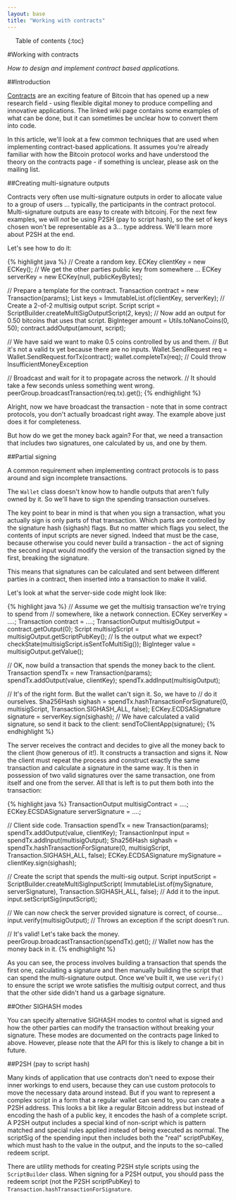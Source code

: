 ```yaml
---
layout: base
title: "Working with contracts"
---
```


<div markdown="1" id="toc" class="toc"><div markdown="1">

* Table of contents
{:toc}

</div></div>

<div markdown="1" class="toccontent">

#Working with contracts

_How to design and implement contract based applications._

##Introduction

[Contracts](https://en.bitcoin.it/wiki/Contracts) are an exciting feature of Bitcoin that has opened up a new research field - using flexible digital money to produce compelling and innovative applications. The linked wiki page contains some examples of what can be done, but it can sometimes be unclear how to convert them into code.

In this article, we'll look at a few common techniques that are used when implementing contract-based applications. It assumes you're already familiar with how the Bitcoin protocol works and have understood the theory on the contracts page - if something is unclear, please ask on the mailing list.

##Creating multi-signature outputs

Contracts very often use multi-signature outputs in order to allocate value to a group of users ... typically, the participants in the contract protocol. Multi-signature outputs are easy to create with bitcoinj. For the next few examples, we will _not_ be using P2SH (pay to script hash),
so the set of keys chosen won't be representable as a 3... type address. We'll learn more about P2SH at the end.

Let's see how to do it:

{% highlight java %}
// Create a random key.
ECKey clientKey = new ECKey();
// We get the other parties public key from somewhere ...
ECKey serverKey = new ECKey(null, publicKeyBytes);

// Prepare a template for the contract.
Transaction contract = new Transaction(params);
List<ECKey> keys = ImmutableList.of(clientKey, serverKey);
// Create a 2-of-2 multisig output script.
Script script = ScriptBuilder.createMultiSigOutputScript(2, keys);
// Now add an output for 0.50 bitcoins that uses that script.
BigInteger amount = Utils.toNanoCoins(0, 50);
contract.addOutput(amount, script);

// We have said we want to make 0.5 coins controlled by us and them.
// But it's not a valid tx yet because there are no inputs.
Wallet.SendRequest req = Wallet.SendRequest.forTx(contract);
wallet.completeTx(req);   // Could throw InsufficientMoneyException

// Broadcast and wait for it to propagate across the network.
// It should take a few seconds unless something went wrong.
peerGroup.broadcastTransaction(req.tx).get();
{% endhighlight %}

Alright, now we have broadcast the transaction - note that in some contract protocols, you don't actually broadcast right away. The example above just does it for completeness.

But how do we get the money back again? For that, we need a transaction that includes two signatures, one calculated by us, and one by them.

##Partial signing

A common requirement when implementing contract protocols is to pass around and sign incomplete transactions.

The `Wallet` class doesn't know how to handle outputs that aren't fully owned by it. So we'll have to sign the spending transaction ourselves.

The key point to bear in mind is that when you sign a transaction, what you actually sign is only parts of that transaction. Which parts are controlled by the signature hash (sighash) flags. But no matter which flags you select, the contents of input scripts are never signed. Indeed that must be the case, because otherwise you could never build a transaction - the act of signing the second input would modify the version of the transaction signed by the first, breaking the signature.

This means that signatures can be calculated and sent between different parties in a contract, then inserted into a transaction to make it valid.

Let's look at what the server-side code might look like:

{% highlight java %}
// Assume we get the multisig transaction we're trying to spend from 
// somewhere, like a network connection.
ECKey serverKey = ....;
Transaction contract = ....;
TransactionOutput multisigOutput = contract.getOutput(0);
Script multisigScript = multisigOutput.getScriptPubKey();
// Is the output what we expect?
checkState(multisigScript.isSentToMultiSig());
BigInteger value = multisigOutput.getValue();

// OK, now build a transaction that spends the money back to the client.
Transaction spendTx = new Transaction(params);
spendTx.addOutput(value, clientKey);
spendTx.addInput(multisigOutput);

// It's of the right form. But the wallet can't sign it. So, we have to
// do it ourselves.
Sha256Hash sighash = spendTx.hashTransactionForSignature(0, multisigScript, Transaction.SIGHASH_ALL, false);
ECKey.ECDSASignature signature = serverKey.sign(sighash);
// We have calculated a valid signature, so send it back to the client:
sendToClientApp(signature);
{% endhighlight %}

The server receives the contract and decides to give all the money back to the client (how generous of it!). It constructs a transaction and signs it. Now the client must repeat the process and construct exactly the same transaction and calculate a signature in the same way. It is then in possession of two valid signatures over the same transaction, one from itself and one from the server. All that is left is to put them both into the transaction:

{% highlight java %}
TransactionOutput multisigContract = ....;
ECKey.ECSDASignature serverSignature = ....;

// Client side code.
Transaction spendTx = new Transaction(params);
spendTx.addOutput(value, clientKey);
TransactionInput input = spendTx.addInput(multisigOutput);
Sha256Hash sighash = spendTx.hashTransactionForSignature(0, multisigScript, Transaction.SIGHASH_ALL, false);
ECKey.ECDSASignature mySignature = clientKey.sign(sighash);

// Create the script that spends the multi-sig output.
Script inputScript = ScriptBuilder.createMultiSigInputScript(
    ImmutableList.of(mySignature, serverSignature), Transaction.SIGHASH_ALL, false);
// Add it to the input.
input.setScriptSig(inputScript);

// We can now check the server provided signature is correct, of course...
input.verify(multisigOutput);  // Throws an exception if the script doesn't run.

// It's valid! Let's take back the money.
peerGroup.broadcastTransaction(spendTx).get();
// Wallet now has the money back in it.
{% endhighlight %}

As you can see, the process involves building a transaction that spends the first one, calculating a signature and then manually building the script that can spend the multi-signature output. Once we've built it, we use `verify()` to ensure the script we wrote satisfies the multisig output correct, and thus that the other side didn't hand us a garbage signature.

##Other SIGHASH modes

You can specify alternative SIGHASH modes to control what is signed and how the other parties can modify the transaction without breaking your signature. These modes are documented on the contracts page linked to above. However, please note that the API for this is likely to change a bit in future.

##P2SH (pay to script hash)

Many kinds of application that use contracts don't need to expose their inner workings to end users, because they can use custom protocols to move the necessary data around instead. But if you want to represent a complex script in a form that a regular wallet can send to, you can create a P2SH address. This looks a bit like a regular Bitcoin address but instead of encoding the hash of a public key, it encodes the hash of a complete script. A P2SH output includes a special kind of non-script which is pattern matched and special rules applied instead of being executed as normal. The scriptSig of the spending input then includes both the "real" scriptPubKey, which must hash to the value in the output, and the inputs to the so-called redeem script.

There are utility methods for creating P2SH style scripts using the `ScriptBuilder` class. When signing for a P2SH output, you should pass the redeem script (not the P2SH scriptPubKey) to `Transaction.hashTransactionForSignature`.

</div>
